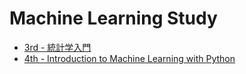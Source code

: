 Machine Learning Study
======================

* [3rd - 統計学入門](https://github.com/Wondershake/machine-learning-study/tree/master/03-%E7%B5%B1%E8%A8%88%E5%AD%A6%E5%85%A5%E9%96%80)
* [4th - Introduction to Machine Learning with Python](https://github.com/Wondershake/machine-learning-study/tree/master/04-Introduction-to-Machine-Learning-with-Python)
